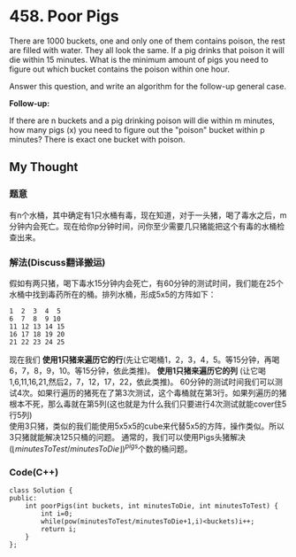 # 458. Poor Pigs
There are 1000 buckets, one and only one of them contains poison, the rest are filled with water. They all look the same. If a pig drinks that poison it will die within 15 minutes. What is the minimum amount of pigs you need to figure out which bucket contains the poison within one hour.

Answer this question, and write an algorithm for the follow-up general case.

**Follow-up:**

If there are n buckets and a pig drinking poison will die within m minutes, how many pigs (x) you need to figure out the "poison" bucket within p minutes? There is exact one bucket with poison.

## My Thought
### 题意
有n个水桶，其中确定有1只水桶有毒，现在知道，对于一头猪，喝了毒水之后，m分钟内会死亡。现在给你p分钟时间，问你至少需要几只猪能把这个有毒的水桶检查出来。
### 解法(Discuss翻译搬运)
假如有两只猪，喝下毒水15分钟内会死亡，有60分钟的测试时间，我们能在25个水桶中找到毒药所在的桶。排列水桶，形成5x5的方阵如下：
```
1  2  3  4  5
6  7  8  9 10
11 12 13 14 15
16 17 18 19 20
21 22 23 24 25
```
现在我们 **使用1只猪来遍历它的行**(先让它喝桶1，2，3，4，5。等15分钟，再喝6，7，8，9，10。等15分钟，依此类推)。 **使用1只猪来遍历它的列** (让它喝1,6,11,16,21,然后2，7，12，17，22，依此类推)。
60分钟的测试时间我们可以测试4次。如果行遍历的猪死在了第3次测试，这个毒桶就在第3行。如果列遍历的猪根本不死，那么毒就在第5列(这也就是为什么我们只要进行4次测试就能cover住5行5列)  
使用3只猪，类似的我们能使用5x5x5的cube来代替5x5的方阵，操作类似。所以3只猪就能解决125只桶的问题。
通常的，我们可以使用Pigs头猪解决${(\lfloor minutesToTest / minutesToDie\rfloor)^{pigs}}$个数的桶问题。
### Code(C++)
```
class Solution {
public:
    int poorPigs(int buckets, int minutesToDie, int minutesToTest) {
        int i=0;
        while(pow(minutesToTest/minutesToDie+1,i)<buckets)i++;
        return i;
    }
};
```
